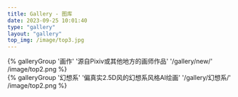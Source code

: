 ```yaml
---
title: Gallery - 图库
date: 2023-09-25 10:01:40
type: "gallery"
layout: "gallery"
top_img: /image/top3.jpg
---
```

<div class="gallery-group-main">
{% galleryGroup '画作' '源自Pixiv或其他地方的画师作品' '/gallery/new/' /image/top2.png %}
</div>

<div class="gallery-group-main">
{% galleryGroup '幻想系' '偏真实2.5D风的幻想系风格AI绘画' '/gallery/幻想系/' /image/top2.png %}
</div>
